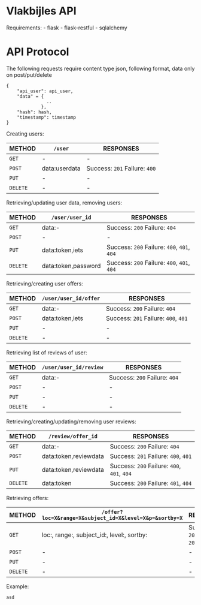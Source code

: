 Vlakbijles API
===================

Requirements:
    - flask
    - flask-restful
    - sqlalchemy

# API Protocol

The following requests require content type json, following format, data only on post/put/delete

```
{
    "api_user": api_user,
    "data" = {
               ..
             },
    "hash": hash,
    "timestamp": timestamp
}
```

Creating users:

|METHOD   |`/user`|RESPONSES|
|---------|-------|---------|
|`GET`    |-|-|
|`POST`   |data:userdata|Success: `201` Failure: `400`|
|`PUT`    |-|-|
|`DELETE` |-|-|

Retrieving/updating user data, removing users:

|METHOD   |`/user/user_id`|RESPONSES|
|---------|---------------|---------|
|`GET`    |data:-|Success: `200` Failure: `404`|
|`POST`   |-|-|
|`PUT`    |data:token,iets|Success: `200` Failure: `400`, `401`, `404`|
|`DELETE` |data:token,password|Success: `200` Failure: `400`, `401`, `404`|

Retrieving/creating user offers:

|METHOD   |`/user/user_id/offer`|RESPONSES|
|---------|---------------------|---------|
|`GET`    |data:-|Success: `200` Failure: `404`|
|`POST`   |data:token,iets|Success: `201` Failure: `400`, `401`|
|`PUT`    |-|-|
|`DELETE` |-|-|

Retrieving list of reviews of user:

|METHOD   |`/user/user_id/review`|RESPONSES|
|---------|----------------------|---------|
|`GET`    |data:-|Success: `200` Failure: `404`|
|`POST`   |-|-|
|`PUT`    |-|-|
|`DELETE` |-|-|

Retrieving/creating/updating/removing user reviews:

|METHOD   |`/review/offer_id`|RESPONSES|
|---------|------------------|---------|
|`GET`    |data:-|Success: `200` Failure: `404`|
|`POST`   |data:token,reviewdata|Success: `201` Failure: `400`, `401`|
|`PUT`    |data:token,reviewdata|Success: `200` Failure: `400`, `401`, `404`|
|`DELETE` |data:token|Success: `200` Failure: `401`, `404`|

Retrieving offers:

|METHOD   |`/offer?loc=X&range=X&subject_id=X&level=X&p=&sortby=X`|RESPONSES|
|---------|-------------------------------------------------------|---------|
|`GET`    |loc:, range:, subject_id:, level:, sortby:|Success: `200` Failure: `204`, `400`|
|`POST`   |-|-|
|`PUT`    |-|-|
|`DELETE` |-|-|

Example:
```
asd
```
